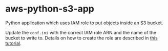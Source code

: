 # aws-python-s3-app
Python application which uses IAM role to put objects inside an S3 bucket.

Update the `conf.ini` with the correct IAM role ARN and the name of the bucket to write to.
Details on how to create the role are described in [this tutorial](https://medium.com/@lvthillo/connect-on-premise-python-application-with-aws-services-using-roles-8b24ab4872e6).
